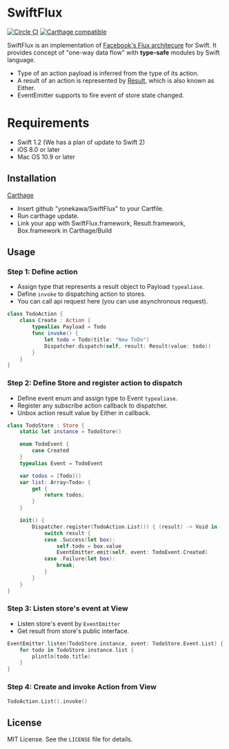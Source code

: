 # SwiftFlux

[![Circle CI](https://img.shields.io/circleci/project/yonekawa/SwiftFlux/master.svg?style=flat)](https://circleci.com/gh/yonekawa/SwiftFlux)
[![Carthage compatible](https://img.shields.io/badge/Carthage-compatible-4BC51D.svg?style=flat)](https://github.com/Carthage/Carthage)

SwiftFlux is an implementation of [Facebook's Flux architecure](https://facebook.github.io/flux/) for Swift. 
It provides concept of "one-way data flow" with **type-safe** modules by Swift language.

- Type of an action payload is inferred from the type of its action.
- A result of an action is represented by [Result](https://github.com/antitypical/Result), which is also known as Either.
- EventEmitter supports to fire event of store state changed.

# Requirements

- Swift 1.2 (We has a plan of update to Swift 2)
- iOS 8.0 or later
- Mac OS 10.9 or later

## Installation

[Carthage](https://github.com/Carthage/Carthage)

- Insert github "yonekawa/SwiftFlux" to your Cartfile.
- Run carthage update.
- Link your app with SwiftFlux.framework, Result.framework, Box.framework in Carthage/Build

## Usage

### Step 1: Define action

- Assign type that represents a result object to Payload `typealiase`.
- Define `invoke` to dispatching action to stores.
- You can call api request here (you can use asynchronous request).

```swift
class TodoAction {
    class Create : Action {
        typealias Payload = Todo
        func invoke() {
            let todo = Todo(title: "New ToDo")
            Dispatcher.dispatch(self, result: Result(value: todo))
        }
    }
}
```

### Step 2: Define Store and register action to dispatch

- Define event enum and assign type to Event `typealiase`.
- Register any subscribe action callback to dispatcher.
- Unbox action result value by Either in callback.

```swift
class TodoStore : Store {
    static let instance = TodoStore()

    enum TodoEvent {
        case Created
    }
    typealias Event = TodoEvent

	var todos = [Todo]()
    var list: Array<Todo> {
        get {
            return todos;
        }
    }

    init() {
        Dispatcher.register(TodoAction.List()) { (result) -> Void in
            switch result {
            case .Success(let box):
                self.todo = box.value
                EventEmitter.emit(self, event: TodoEvent.Created)
            case .Failure(let box):
                break;
            }
        }
    }
}
```

### Step 3: Listen store's event at View

- Listen store's event by `EventEmitter`
- Get result from store's public interface.

```swift
EventEmitter.listen(TodoStore.instance, event: TodoStore.Event.List) { () -> Void in
    for todo in TodoStore.instance.list {
        plintln(todo.title)
    }
}
```

### Step 4: Create and invoke Action from View

```swift
TodoAction.List().invoke()
```

## License

MIT License. See the `LICENSE` file for details.
